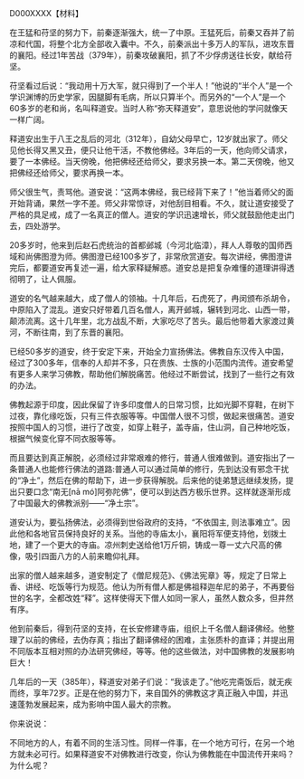 D000XXXX【材料】



在王猛和苻坚的努力下，前秦逐渐强大，统一了中原。王猛死后，前秦又吞并了前凉和代国，将整个北方全部收入囊中。不久，前秦派出十多万人的军队，进攻东晋的襄阳。经过1年苦战（379年），前秦攻破襄阳，抓了不少俘虏送往长安，献给苻坚。

苻坚看过后说：“我动用十万大军，就只得到了一个半人！”他说的“半个人”是一个学识渊博的历史学家，因腿脚有毛病，所以只算半个。而另外的“一个人”是一个60多岁的老和尚，名叫释道安。当时人称“弥天释道安”，意思说他的学问就像天一样广阔。

释道安出生于八王之乱后的河北（312年），自幼父母早亡，12岁就出家了。师父见他长得又黑又丑，便只让他干活，不教他佛经。3年后的一天，他向师父请求，要了一本佛经。当天傍晚，他把佛经还给师父，要求另换一本。第二天傍晚，他又把佛经还给师父，要求再换一本。

师父很生气，责骂他。道安说：“这两本佛经，我已经背下来了！”他当着师父的面开始背诵，果然一字不差。师父非常惊讶，对他刮目相看。不久，就让道安接受了严格的具足戒，成了一名真正的僧人。道安的学识迅速增长，师父就鼓励他走出门去，四处游学。

20多岁时，他来到后赵石虎统治的首都邺城（今河北临漳），拜人人尊敬的国师西域和尚佛图澄为师。佛图澄已经100多岁了，非常欣赏道安。每次讲经，佛图澄讲完后，都要道安再复述一遍，给大家释疑解惑。道安总是把复杂难懂的道理讲得透彻明了，让人佩服。

道安的名气越来越大，成了僧人的领袖。十几年后，石虎死了，冉闵颁布杀胡令，中原陷入了混乱。道安只好带着几百名僧人，离开邺城，辗转到河北、山西一带，颠沛流离。这十几年里，北方战乱不断，大家吃尽了苦头。最后他带着大家渡过黄河，不断往南，到了东晋的襄阳。

已经50多岁的道安，终于安定下来，开始全力宣扬佛法。佛教自东汉传入中国，经过了300多年，信奉的人却并不多，只在贵族、士族的小范围内流传。道安希望有更多人来学习佛教，帮助他们解脱痛苦。他经过不断尝试，找到了一些行之有效的办法。

佛教起源于印度，因此保留了许多印度僧人的日常习惯，比如光脚不穿鞋，在树下过夜，靠化缘吃饭，只有三件衣服等等。中国僧人很不习惯，做起来很痛苦。道安按照中国人的习惯，进行了改变，如穿上鞋子，盖寺庙，住山洞，自己种地吃饭，根据气候变化穿不同衣服等等。

而且要达到真正解脱，必须经过非常艰难的修行，普通人很难做到。道安指出了一条普通人也能修行佛法的道路:普通人可以通过简单的修行，先到达没有邪念干扰的“净土”，然后在佛的帮助下，进一步获得解脱。后来他的徒弟慧远继续发扬，提出只要口念“南无[nā mó]阿弥陀佛”，便可以到达西方极乐世界。这样就逐渐形成了中国最大的佛教派别——“净土宗”。

道安认为，要弘扬佛法，必须得到世俗政府的支持，“不依国主, 则法事难立”。因此他和各地官员保持良好的关系。当他的寺庙太小，襄阳将军便支持他，划拨土地，建了一个更大的寺庙。凉州刺史送给他1万斤铜，铸成一尊一丈六尺高的佛像，吸引四面八方的人前来瞻仰礼拜。

出家的僧人越来越多，道安制定了《僧尼规范》、《佛法宪章》等，规定了日常上香、讲经、吃饭等行为规范。他认为所有僧人都是佛祖释迦牟尼的弟子，不再要俗世的名字，全都改姓“释”。这样使得天下僧人如同一家人，虽然人数众多，但井然有序。

他到前秦后，得到苻坚的支持，在长安修建寺庙，组织上千名僧人翻译佛经。他整理了以前的佛经，去伪存真；指出了翻译佛经的困难，主张质朴的直译；并提出用不同版本互相对照的办法研究佛经，等等。他的这些做法，对中国佛教的发展影响巨大！

几年后的一天（385年），释道安对弟子们说：“我该走了。”他吃完斋饭后，就无疾而终，享年72岁。正是在他的努力下，来自国外的佛教这才真正融入中国，并迅速蓬勃发展起来，成为影响中国人最大的宗教。



你来说说：

不同地方的人，有着不同的生活习性。同样一件事，在一个地方可行，在另一个地方就未必可行。如果释道安不对佛教进行改变，你认为佛教能在中国流传开来吗？为什么呢？

